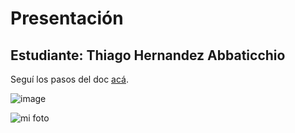 # Presentación

## Estudiante: Thiago Hernandez Abbaticchio

Seguí los pasos del doc [acá](https://docs.google.com/document/d/e/2PACX-1vTNHQ5dzaVFhKPd4UxLOGhZa9Ix_bDgpyIftq4gqzz7674dHmHkcH2oH9TpQ_TsghZkiSPBoUm2ftzM/pub).

![image](https://user-images.githubusercontent.com/82011983/114056500-203fb980-9868-11eb-9ebb-7ef92eb03757.png)

![mi foto](Thiago_fotoLinkedIn)

